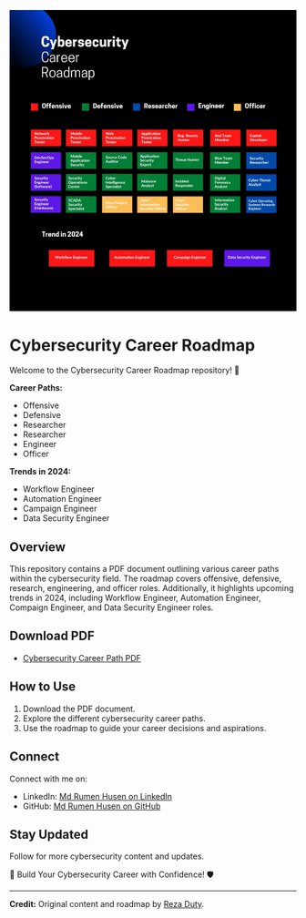 ![ Cybersecurity Career Roadmap](https://github.com/rumenhusen/cybersecurity-career-roadmap/blob/main/Cybersecurity%20Career%20Roadmap.jpg?raw=true)
# Cybersecurity Career Roadmap

Welcome to the Cybersecurity Career Roadmap repository! 🚀

**Career Paths:**
- Offensive
- Defensive
- Researcher
- Researcher
- Engineer
- Officer

**Trends in 2024:**
- Workflow Engineer
- Automation Engineer
- Campaign Engineer
- Data Security Engineer

## Overview

This repository contains a PDF document outlining various career paths within the cybersecurity field. The roadmap covers offensive, defensive, research, engineering, and officer roles. Additionally, it highlights upcoming trends in 2024, including Workflow Engineer, Automation Engineer, Compaign Engineer, and Data Security Engineer roles.

## Download PDF

- [Cybersecurity Career Path PDF](link_to_pdf)

## How to Use

1. Download the PDF document.
2. Explore the different cybersecurity career paths.
3. Use the roadmap to guide your career decisions and aspirations.

## Connect

Connect with me on:
- LinkedIn: [Md Rumen Husen on LinkedIn](https://www.linkedin.com/in/rumenhusen/)
- GitHub: [Md Rumen Husen on GitHub](https://github.com/rumenhusen)

## Stay Updated

Follow for more cybersecurity content and updates.

🚀 Build Your Cybersecurity Career with Confidence! 🛡️

---

**Credit:**
Original content and roadmap by [Reza Duty](https://github.com/rezaduty).
